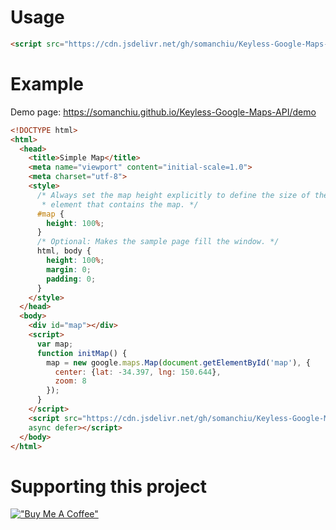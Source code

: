 # Usage
```html
<script src="https://cdn.jsdelivr.net/gh/somanchiu/Keyless-Google-Maps-API@v6.7/mapsJavaScriptAPI.js"></script>
```
# Example
Demo page: https://somanchiu.github.io/Keyless-Google-Maps-API/demo
```html
<!DOCTYPE html>
<html>
  <head>
    <title>Simple Map</title>
    <meta name="viewport" content="initial-scale=1.0">
    <meta charset="utf-8">
    <style>
      /* Always set the map height explicitly to define the size of the div
       * element that contains the map. */
      #map {
        height: 100%;
      }
      /* Optional: Makes the sample page fill the window. */
      html, body {
        height: 100%;
        margin: 0;
        padding: 0;
      }
    </style>
  </head>
  <body>
    <div id="map"></div>
    <script>
      var map;
      function initMap() {
        map = new google.maps.Map(document.getElementById('map'), {
          center: {lat: -34.397, lng: 150.644},
          zoom: 8
        });
      }
    </script>
    <script src="https://cdn.jsdelivr.net/gh/somanchiu/Keyless-Google-Maps-API@v6.7/mapsJavaScriptAPI.js"
    async defer></script>
  </body>
</html>
```
# Supporting this project
[!["Buy Me A Coffee"](https://www.buymeacoffee.com/assets/img/custom_images/yellow_img.png)](https://www.buymeacoffee.com/somanchiu)
